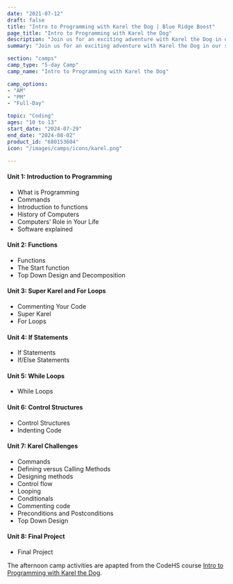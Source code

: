 ```yaml
---
date: "2021-07-12"
draft: false
title: "Intro to Programming with Karel the Dog | Blue Ridge Boost"
page_title: "Intro to Programming with Karel the Dog"
description: "Join us for an exciting adventure with Karel the Dog in our specially designed Intro to Programming course! Perfect for middle school students with no coding experience."
summary: "Join us for an exciting adventure with Karel the Dog in our specially designed Intro to Programming course! Perfect for middle school students with no coding experience.<br>🐶 Why Karel the Dog? Karel is not just any dog — he’s your gateway to the world of coding! In a fun, grid-based world, you’ll teach Karel to perform tasks, maneuver obstacles, and solve puzzles, all through programming. Campers will work through the challenges at their own pace under the expert guidance of Blue Ridge Boost instructors. Full-day campers are expected to complete almost all units."

section: "camps"
camp_type: "5-day Camp"
camp_name: "Intro to Programming with Karel the Dog"

camp_options: 
- "AM"
- "PM"
- "Full-Day"

topic: "Coding"
ages: "10 to 13"
start_date: "2024-07-29" 
end_date: "2024-08-02"
product_id: "680153604"
icon: "/images/camps/icons/karel.png"

---
```


<div class="container">
    <h4>Unit 1: Introduction to Programming</h4>
    <ul>
        <li>What is Programming</li>
        <li>Commands</li>
        <li>Introduction to functions</li>
        <li>History of Computers</li>
        <li>Computers’ Role in Your Life</li>
        <li>Software explained</li>
    </ul>
    <h4>Unit 2: Functions</h4>
    <ul>
        <li>Functions</li>
        <li>The Start function</li>
        <li>Top Down Design and Decomposition</li>
    </ul>
    <h4>Unit 3: Super Karel and For Loops</h4>
    <ul>
        <li>Commenting Your Code</li>
        <li>Super Karel</li>
        <li>For Loops</li>
    </ul>
    <h4>Unit 4: If Statements</h4>
    <ul>
        <li>If Statements</li>
        <li>If/Else Statements</li>
    </ul>
    <h4>Unit 5: While Loops</h4>
    <ul>
        <li>While Loops</li>
    </ul>
    <h4>Unit 6: Control Structures</h4>
    <ul>
        <li>Control Structures</li>
        <li>Indenting Code</li>
    </ul>
    <h4>Unit 7: Karel Challenges</h4>
    <ul>
        <li>Commands</li>
        <li>Defining versus Calling Methods</li>
        <li>Designing methods</li>
        <li>Control flow</li>
        <li>Looping</li>
        <li>Conditionals</li>
        <li>Commenting code</li>
        <li>Preconditions and Postconditions</li>
        <li>Top Down Design</li>
    </ul>
    <h4>Unit 8: Final Project</h4>
    <ul>
        <li>Final Project</li>
    </ul>
</div>

<div class="container">
The afternoon camp activities are apapted from the CodeHS course <a href="https://codehs.com/course/719/explore">Intro to Programming with Karel the Dog</a>. 
</div>